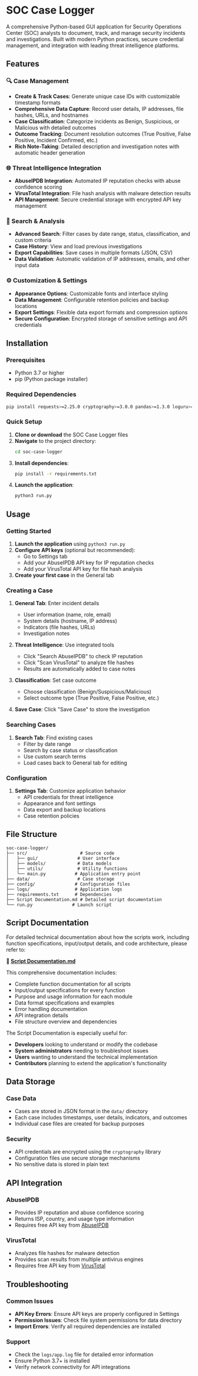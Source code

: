 # SOC Case Logger

A comprehensive Python-based GUI application for Security Operations Center (SOC) analysts to document, track, and manage security incidents and investigations. Built with modern Python practices, secure credential management, and integration with leading threat intelligence platforms.

## Features

### 🔍 Case Management
- **Create & Track Cases**: Generate unique case IDs with customizable timestamp formats
- **Comprehensive Data Capture**: Record user details, IP addresses, file hashes, URLs, and hostnames
- **Case Classification**: Categorize incidents as Benign, Suspicious, or Malicious with detailed outcomes
- **Outcome Tracking**: Document resolution outcomes (True Positive, False Positive, Incident Confirmed, etc.)
- **Rich Note-Taking**: Detailed description and investigation notes with automatic header generation

### 🌐 Threat Intelligence Integration
- **AbuseIPDB Integration**: Automated IP reputation checks with abuse confidence scoring
- **VirusTotal Integration**: File hash analysis with malware detection results
- **API Management**: Secure credential storage with encrypted API key management

### 🔎 Search & Analysis
- **Advanced Search**: Filter cases by date range, status, classification, and custom criteria
- **Case History**: View and load previous investigations
- **Export Capabilities**: Save cases in multiple formats (JSON, CSV)
- **Data Validation**: Automatic validation of IP addresses, emails, and other input data

### ⚙️ Customization & Settings
- **Appearance Options**: Customizable fonts and interface styling
- **Data Management**: Configurable retention policies and backup locations
- **Export Settings**: Flexible data export formats and compression options
- **Secure Configuration**: Encrypted storage of sensitive settings and API credentials

## Installation

### Prerequisites
- Python 3.7 or higher
- pip (Python package installer)

### Required Dependencies
```bash
pip install requests>=2.25.0 cryptography>=3.0.0 pandas>=1.3.0 loguru>=0.6.0 jsonschema>=4.0.0 pillow>=8.0.0
```

### Quick Setup
1. **Clone or download** the SOC Case Logger files
2. **Navigate** to the project directory:
   ```bash
   cd soc-case-logger
   ```
3. **Install dependencies**:
   ```bash
   pip install -r requirements.txt
   ```
4. **Launch the application**:
   ```bash
   python3 run.py
   ```

## Usage

### Getting Started
1. **Launch the application** using `python3 run.py`
2. **Configure API keys** (optional but recommended):
   - Go to Settings tab
   - Add your AbuseIPDB API key for IP reputation checks
   - Add your VirusTotal API key for file hash analysis
3. **Create your first case** in the General tab

### Creating a Case
1. **General Tab**: Enter incident details
   - User information (name, role, email)
   - System details (hostname, IP address)
   - Indicators (file hashes, URLs)
   - Investigation notes

2. **Threat Intelligence**: Use integrated tools
   - Click "Search AbuseIPDB" to check IP reputation
   - Click "Scan VirusTotal" to analyze file hashes
   - Results are automatically added to case notes

3. **Classification**: Set case outcome
   - Choose classification (Benign/Suspicious/Malicious)
   - Select outcome type (True Positive, False Positive, etc.)

4. **Save Case**: Click "Save Case" to store the investigation

### Searching Cases
1. **Search Tab**: Find existing cases
   - Filter by date range
   - Search by case status or classification
   - Use custom search terms
   - Load cases back to General tab for editing

### Configuration
1. **Settings Tab**: Customize application behavior
   - API credentials for threat intelligence
   - Appearance and font settings
   - Data export and backup locations
   - Case retention policies

## File Structure
```
soc-case-logger/
├── src/                    # Source code
│   ├── gui/               # User interface
│   ├── models/            # Data models
│   ├── utils/             # Utility functions
│   └── main.py           # Application entry point
├── data/                  # Case storage
├── config/               # Configuration files
├── logs/                 # Application logs
├── requirements.txt      # Dependencies
├── Script Documentation.md # Detailed script documentation
└── run.py               # Launch script
```

## Script Documentation

For detailed technical documentation about how the scripts work, including function specifications, input/output details, and code architecture, please refer to:

**📖 [Script Documentation.md](Script%20Documentation.md)**

This comprehensive documentation includes:
- Complete function documentation for all scripts
- Input/output specifications for every function
- Purpose and usage information for each module
- Data format specifications and examples
- Error handling documentation
- API integration details
- File structure overview and dependencies

The Script Documentation is especially useful for:
- **Developers** looking to understand or modify the codebase
- **System administrators** needing to troubleshoot issues
- **Users** wanting to understand the technical implementation
- **Contributors** planning to extend the application's functionality

## Data Storage

### Case Data
- Cases are stored in JSON format in the `data/` directory
- Each case includes timestamps, user details, indicators, and outcomes
- Individual case files are created for backup purposes

### Security
- API credentials are encrypted using the `cryptography` library
- Configuration files use secure storage mechanisms
- No sensitive data is stored in plain text

## API Integration

### AbuseIPDB
- Provides IP reputation and abuse confidence scoring
- Returns ISP, country, and usage type information
- Requires free API key from [AbuseIPDB](https://www.abuseipdb.com/)

### VirusTotal
- Analyzes file hashes for malware detection
- Provides scan results from multiple antivirus engines
- Requires free API key from [VirusTotal](https://www.virustotal.com/)

## Troubleshooting

### Common Issues
- **API Key Errors**: Ensure API keys are properly configured in Settings
- **Permission Issues**: Check file system permissions for data directory
- **Import Errors**: Verify all required dependencies are installed

### Support
- Check the `logs/app.log` file for detailed error information
- Ensure Python 3.7+ is installed
- Verify network connectivity for API integrations
